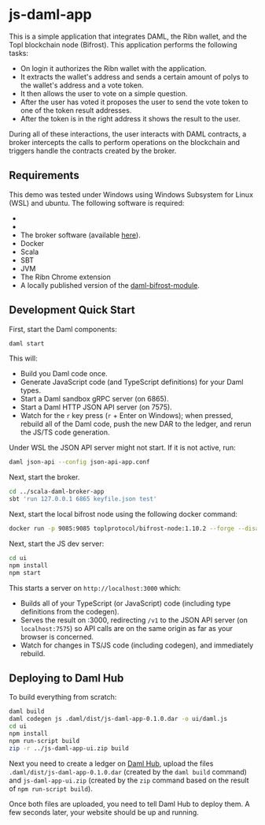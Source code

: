 # js-daml-app

This is a simple application that integrates DAML, the Ribn wallet, and the Topl blockchain node (Bifrost). This application performs the
following tasks:

- On login it authorizes the Ribn wallet with the application.
- It extracts the wallet's address and sends a certain amount of polys to the wallet's address and a vote token.
- It then allows the user to vote on a simple question.
- After the user has voted it proposes the user to send the vote token to one of the token result addresses.
- After the token is in the right address it shows the result to the user.

During all of these interactions, the user interacts with DAML contracts, a broker intercepts the calls to perform
operations on the blockchain and triggers handle the contracts created by the broker.

## Requirements

This demo was tested under Windows using Windows Subsystem for Linux (WSL) and ubuntu. The following software
is required:

- [Daml]: https://docs.daml.com
- [Node.js]: https://nodejs.dev
- The broker software (available [here](https://github.com/Topl/daml-demos/tree/main/scala-daml-broker-app)).
- Docker
- Scala
- SBT
- JVM
- The Ribn Chrome extension
- A locally published version of the [daml-bifrost-module](https://github.com/Topl/daml-bifrost-module).

## Development Quick Start

First, start the Daml components:

```bash
daml start
```

This will:

- Build you Daml code once.
- Generate JavaScript code (and TypeScript definitions) for your Daml types.
- Start a Daml sandbox gRPC server (on 6865).
- Start a Daml HTTP JSON API server (on 7575).
- Watch for the `r` key press (`r` + Enter on Windows); when pressed, rebuild
  all of the Daml code, push the new DAR to the ledger, and rerun the JS/TS
  code generation.

Under WSL the JSON API server might not start. If it is not active, run:

```bash
daml json-api --config json-api-app.conf
```

Next, start the broker. 

```bash
cd ../scala-daml-broker-app
sbt 'run 127.0.0.1 6865 keyfile.json test'
```

Next, start the local bifrost node using the following docker command:

```bash
docker run -p 9085:9085 toplprotocol/bifrost-node:1.10.2 --forge --disableAuth --seed test --debug
```

Next, start the JS dev server:

```bash
cd ui
npm install
npm start
```

This starts a server on `http://localhost:3000` which:

- Builds all of your TypeScript (or JavaScript) code (including type
  definitions from the codegen).
- Serves the result on :3000, redirecting `/v1` to the JSON API server (on
  `localhost:7575`) so API calls are on the same origin as far as your browser
  is concerned.
- Watch for changes in TS/JS code (including codegen), and immediately rebuild.

## Deploying to Daml Hub

To build everything from scratch:

```bash
daml build
daml codegen js .daml/dist/js-daml-app-0.1.0.dar -o ui/daml.js
cd ui
npm install
npm run-script build
zip -r ../js-daml-app-ui.zip build
```

Next you need to create a ledger on [Daml Hub], upload the files
`.daml/dist/js-daml-app-0.1.0.dar` (created by the `daml build` command)
and `js-daml-app-ui.zip` (created by the `zip` command based on the result
of `npm run-script build`).

[Daml Hub]: https://hub.daml.com

Once both files are uploaded, you need to tell Daml Hub to deploy them. A few
seconds later, your website should be up and running.
